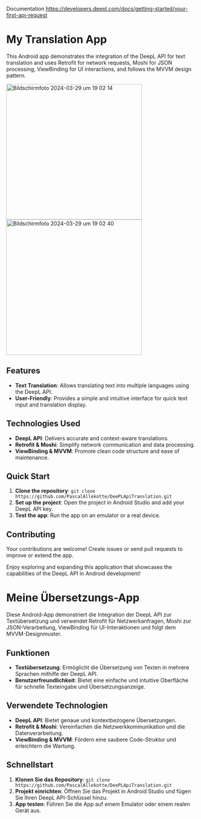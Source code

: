 Documentation https://developers.deepl.com/docs/getting-started/your-first-api-request

# My Translation App

This Android app demonstrates the integration of the DeepL API for text translation and uses Retrofit for network requests, Moshi for JSON processing, ViewBinding for UI interactions, and follows the MVVM design pattern.

<img width="359" alt="Bildschirmfoto 2024-03-29 um 19 02 14" src="https://github.com/PascalAllekotte/DeePLApiTranslation/assets/148057928/0f2b3315-928d-4e3b-b7ba-b1ae75440db8">
<img width="359" alt="Bildschirmfoto 2024-03-29 um 19 02 40" src="https://github.com/PascalAllekotte/DeePLApiTranslation/assets/148057928/e23aa597-af2e-450b-85b2-b3586f1337fc">


## Features

- **Text Translation**: Allows translating text into multiple languages using the DeepL API.
- **User-Friendly**: Provides a simple and intuitive interface for quick text input and translation display.

## Technologies Used

- **DeepL API**: Delivers accurate and context-aware translations.
- **Retrofit & Moshi**: Simplify network communication and data processing.
- **ViewBinding & MVVM**: Promote clean code structure and ease of maintenance.

## Quick Start

1. **Clone the repository**: `git clone https://github.com/PascalAllekotte/DeePLApiTranslation.git`
2. **Set up the project**: Open the project in Android Studio and add your DeepL API key.
3. **Test the app**: Run the app on an emulator or a real device.

## Contributing

Your contributions are welcome! Create issues or send pull requests to improve or extend the app.

Enjoy exploring and expanding this application that showcases the capabilities of the DeepL API in Android development!


# Meine Übersetzungs-App

Diese Android-App demonstriert die Integration der DeepL API zur Textübersetzung und verwendet Retrofit für Netzwerkanfragen, Moshi zur JSON-Verarbeitung, ViewBinding für UI-Interaktionen und folgt dem MVVM-Designmuster.

## Funktionen

- **Textübersetzung**: Ermöglicht die Übersetzung von Texten in mehrere Sprachen mithilfe der DeepL API.
- **Benutzerfreundlichkeit**: Bietet eine einfache und intuitive Oberfläche für schnelle Texteingabe und Übersetzungsanzeige.

## Verwendete Technologien

- **DeepL API**: Bietet genaue und kontextbezogene Übersetzungen.
- **Retrofit & Moshi**: Vereinfachen die Netzwerkkommunikation und die Datenverarbeitung.
- **ViewBinding & MVVM**: Fördern eine saubere Code-Struktur und erleichtern die Wartung.

## Schnellstart

1. **Klonen Sie das Repository**: `git clone https://github.com/PascalAllekotte/DeePLApiTranslation.git`
2. **Projekt einrichten**: Öffnen Sie das Projekt in Android Studio und fügen Sie Ihren DeepL API-Schlüssel hinzu.
3. **App testen**: Führen Sie die App auf einem Emulator oder einem realen Gerät aus.


